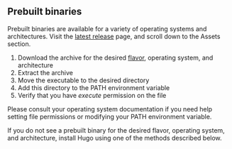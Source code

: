 ## Prebuilt binaries

Prebuilt binaries are available for a variety of operating systems and architectures. Visit the [latest release] page, and scroll down to the Assets section.

<!-- markdownlint-disable-next-line MD051 -->
1. Download the archive for the desired [flavor], operating system, and architecture
1. Extract the archive
1. Move the executable to the desired directory
1. Add this directory to the PATH environment variable
1. Verify that you have _execute_ permission on the file

Please consult your operating system documentation if you need help setting file permissions or modifying your PATH environment variable.

If you do not see a prebuilt binary for the desired flavor, operating system, and architecture, install Hugo using one of the methods described below.

[commit information]: https://gohugo.io/variables/git
[flavor]: #flavors
[Git]: https://git-scm.com/
[Go]: https://go.dev/
[Hugo Modules]: /hugo-modules/
[latest release]: https://github.com/gohugoio/hugo/releases/latest
